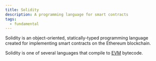 ```yaml
---
title: Solidity
description: A programming language for smart contracts
tags:
  - fundamental
---
```


Solidity is an object-oriented, statically-typed programming language created for implementing smart contracts on the Ethereum blockchain. 

Solidity is one of several languages that compile to [EVM](evm) bytecode. 




